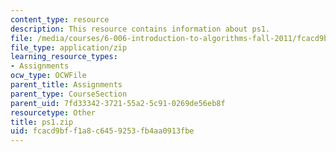 ```yaml
---
content_type: resource
description: This resource contains information about ps1.
file: /media/courses/6-006-introduction-to-algorithms-fall-2011/fcacd9bff1a8c6459253fb4aa0913fbe_ps1.zip
file_type: application/zip
learning_resource_types:
- Assignments
ocw_type: OCWFile
parent_title: Assignments
parent_type: CourseSection
parent_uid: 7fd33342-3721-55a2-5c91-0269de56eb8f
resourcetype: Other
title: ps1.zip
uid: fcacd9bf-f1a8-c645-9253-fb4aa0913fbe
---
```

